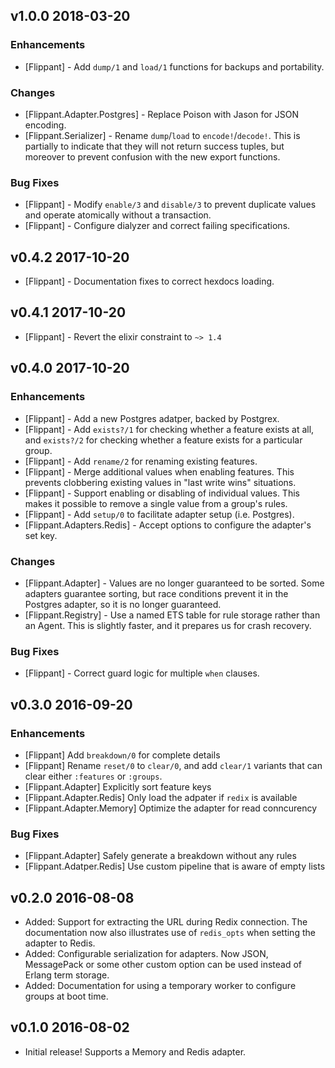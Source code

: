 ## v1.0.0 2018-03-20

### Enhancements

* [Flippant] - Add `dump/1` and `load/1` functions for backups and portability.

### Changes

* [Flippant.Adapter.Postgres] - Replace Poison with Jason for JSON encoding.
* [Flippant.Serializer] - Rename `dump`/`load` to `encode!`/`decode!`. This is
  partially to indicate that they will not return success tuples, but moreover
  to prevent confusion with the new export functions.

### Bug Fixes

* [Flippant] - Modify `enable/3` and `disable/3` to prevent duplicate values and
  operate atomically without a transaction.
* [Flippant] - Configure dialyzer and correct failing specifications.

## v0.4.2 2017-10-20

* [Flippant] - Documentation fixes to correct hexdocs loading.

## v0.4.1 2017-10-20

* [Flippant] - Revert the elixir constraint to `~> 1.4`

## v0.4.0 2017-10-20

### Enhancements

* [Flippant] - Add a new Postgres adatper, backed by Postgrex.
* [Flippant] - Add `exists?/1` for checking whether a feature exists at all,
  and `exists?/2` for checking whether a feature exists for a particular group.
* [Flippant] - Add `rename/2` for renaming existing features.
* [Flippant] - Merge additional values when enabling features. This prevents
  clobbering existing values in "last write wins" situations.
* [Flippant] - Support enabling or disabling of individual values. This makes it
  possible to remove a single value from a group's rules.
* [Flippant] - Add `setup/0` to facilitate adapter setup (i.e. Postgres).
* [Flippant.Adapters.Redis] - Accept options to configure the adapter's set key.

### Changes

* [Flippant.Adapter] - Values are no longer guaranteed to be sorted. Some
  adapters guarantee sorting, but race conditions prevent it in the Postgres
  adapter, so it is no longer guaranteed.
* [Flippant.Registry] - Use a named ETS table for rule storage rather than an
  Agent. This is slightly faster, and it prepares us for crash recovery.

### Bug Fixes

* [Flippant] - Correct guard logic for multiple `when` clauses.

## v0.3.0 2016-09-20

### Enhancements

* [Flippant] Add `breakdown/0` for complete details
* [Flippant] Rename `reset/0` to `clear/0`, and add `clear/1` variants that can
  clear either `:features` or `:groups`.
* [Flippant.Adapter] Explicitly sort feature keys
* [Flippant.Adapter.Redis] Only load the adpater if `redix` is available
* [Flippant.Adapter.Memory] Optimize the adapter for read conncurency

### Bug Fixes

* [Flippant.Adapter] Safely generate a breakdown without any rules
* [Flippant.Adatper.Redis] Use custom pipeline that is aware of empty lists

## v0.2.0 2016-08-08

* Added: Support for extracting the URL during Redix connection. The
  documentation now also illustrates use of `redis_opts` when setting the
  adapter to Redis.
* Added: Configurable serialization for adapters. Now JSON, MessagePack or some
  other custom option can be used instead of Erlang term storage.
* Added: Documentation for using a temporary worker to configure groups at boot
  time.

## v0.1.0 2016-08-02

* Initial release! Supports a Memory and Redis adapter.
